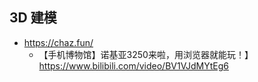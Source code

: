 ## 3D 建模

- https://chaz.fun/
   - 【手机博物馆】诺基亚3250来啦，用浏览器就能玩！】https://www.bilibili.com/video/BV1VJdMYtEg6
